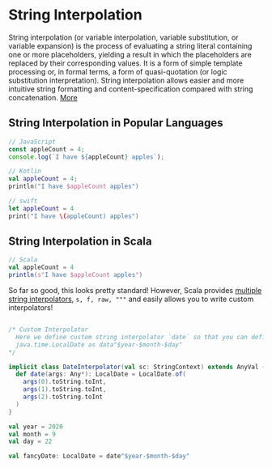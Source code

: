 # String Interpolation

String interpolation (or variable interpolation, variable substitution, or variable expansion) is
 the process of evaluating a string literal containing one or more placeholders, yielding a
 result in which the placeholders are replaced by their corresponding values. It is a form of
 simple template processing or, in formal terms, a form of quasi-quotation (or logic substitution
  interpretation). String interpolation allows easier and more intuitive string formatting and
  content-specification compared with string concatenation.  [More](https://en.wikipedia.org/wiki/String_interpolation)
  
 ## String Interpolation in Popular Languages
  
 ```javascript
// JavaScript
const appleCount = 4;
console.log(`I have ${appleCount} apples`);
``` 

```kotlin
// Kotlin
val appleCount = 4;
println("I have $appleCount apples")
```

```swift
// swift
let appleCount = 4
print("I have \(appleCount) apples")
```

## String Interpolation in Scala

```scala
// Scala
val appleCount = 4
println(s"I have $appleCount apples") 
```

So far so good, this looks pretty standard!  However, Scala provides
[multiple string interpolators](https://docs.scala-lang.org/overviews/core/string-interpolation.html),
`s, f, raw, """` and easily allows you to write custom interpolators!

```scala

/* Custom Interpolator
  Here we define custom string interpolator `date` so that you can define a
  java.time.LocalDate as data"$year-$month-$day"
*/

implicit class DateInterpolator(val sc: StringContext) extends AnyVal {
  def date(args: Any*): LocalDate = LocalDate.of(
    args(0).toString.toInt,
    args(1).toString.toInt,
    args(2).toString.toInt
  )
}

val year = 2020
val month = 9
val day = 22

val fancyDate: LocalDate = date"$year-$month-$day"

```

